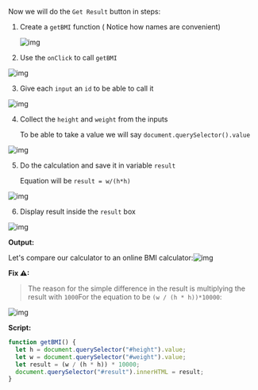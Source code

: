 Now we will do the `Get Result` button in steps: 

1. Create a `getBMI` function ( Notice how names are convenient)

   ![img](https://lh6.googleusercontent.com/SQgfvQMJ9vWBXPrkYGAgRoQ4R7mDduLnu9W7hJhBICHY0SHAe5YrHcejtsDDXAT6dxDs2x-pWYXecv7NvKI4yj2wlx1VxnncbqoywAquBxWn0c6qcstIACeDotrLzO01k5ELy90Q)

2. Use the `onClick` to call `getBMI`

![img](https://lh5.googleusercontent.com/tDVmR_eCijBgOLwMWHtaMviiC5YbCV-wu5fkSn9LL0-xbIFCLEHMRDpxfQHa0tulsRTScfSZbj44gL9_ufT8vlWpqbtC0NUM_ZZyX2Se287aPnSd0KQvXiEaqLletBhQAV5W_u1w)

3. Give each `input` an `id` to be able to call it

![img](https://lh5.googleusercontent.com/0IEHrzWWs64PNJ_qiduasTdsQagHXXuMRXZJi_OzbOLQKjzKhoGBsCBvVrHshlF-IX_-TlljhCK30qN60hFehf0a7Jptgr1SPsQej0in2CCubFT6UO9hiqxOGV0YHIBdNLESGnyn)

4. Collect the `height` and `weight` from the inputs 

   To be able to take a value we will say `document.querySelector().value`

![img](https://lh5.googleusercontent.com/s1sj_XIsTZ4iBnr7v0BRAz1JxiUHLXadGmiLRs2FcS18uLfcRHTdWLvEvIFPNvrpfoOAmIXihaNsDiBiW6U-1dkKTur2cYMS6SLAVvcsOvKWc-0mXAJgaPUaBqhNconSgjF6lfRm)

5. Do the calculation and save it in variable `result`

   Equation will be `result = w/(h*h)`
   
![img](https://lh6.googleusercontent.com/WCXeIpxjAogcK-AcWkGE59tZArCVMUgsjhRjWsOcr_XdZSNIRPJrky0WTEn_PRRtVUdEfQY37_kU-_L9lKRMA_ibqig38hvSCC8-8E4MAiSX9Tj4eHSBLTuC9OFr4xjmGQzBes8X)

6. Display result inside the `result` box

![img](https://lh4.googleusercontent.com/CkE3rJ3Ep5luVt9i7eUuuEBZwuiAsZrZ9HFPJAgIwsVjJbNTFg9L-YhqkliNQmfIHqimgYHrkJ9vDwpqQVhRMFAZDsI9ewT2gyM4JJr9pdpmgjpNdKFDBdV5oTJJfeIX8qN1XV6D)

   

**Output:** 

Let's compare our calculator to an online BMI calculator:![img](https://lh5.googleusercontent.com/7pSJT5oIjeWaZT6PH9emKE5rdeY8wGwUynDG0qatcf-15o6xFHYsL5S2fOYm6K_cKLr6Gm-WBD9KqZZEXAwYY7HdIYQClge0jCC_YhTvxt0UnrJMMEjtf4TiqJJQvvp8Tg5Znork)

**Fix ⚠:**

>  The reason for the simple difference in the result is multiplying the result with `1000`For the equation to be `(w / (h * h))*10000`:

![img](https://lh5.googleusercontent.com/HsUbMC7FiJupTgESHM9l8vUHLlQ1z_Jvli0cRAI60kLneIbt_Ik9_h8XXoEfYgBEFks3GaUzTU8T8c4SYCnVayFBEGsUBp-iaYWxJViqUGdJo3qexgKkvH82vONGGckZH5_QwA-O)

**Script:** 

````javascript
function getBMI() {
  let h = document.querySelector("#height").value;
  let w = document.querySelector("#weight").value;
  let result = (w / (h * h)) * 10000;
  document.querySelector("#result").innerHTML = result;
}
````

